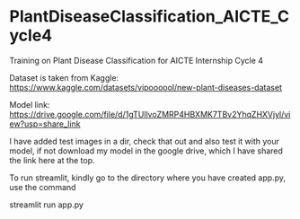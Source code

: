 # PlantDiseaseClassification_AICTE_Cycle4
Training on Plant Disease Classification for AICTE Internship Cycle 4

Dataset is taken from Kaggle: https://www.kaggle.com/datasets/vipoooool/new-plant-diseases-dataset

Model link: https://drive.google.com/file/d/1gTUllvoZMRP4HBXMK7TBv2YhqZHXVjyl/view?usp=share_link

I have added test images in a dir, check that out and also test it with your model, if not download my model in the google drive, which I have shared the link here at the top.

To run streamlit, kindly go to the directory where you have created app.py, use the command

streamlit run app.py
